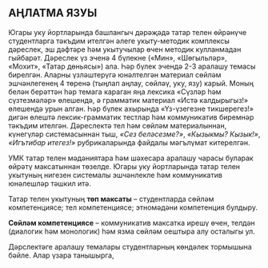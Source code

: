 <!-- page start -->
## АҢЛАТМА ЯЗУЫ

Югары уку йортларында башлангыч дәрәҗәдә татар телен өйрәнүче студентларга тәкъдим ителгән әлеге укыту-методик комплексы дәреслек, эш дәфтәре һәм укытучылар өчен методик кулланмадан гыйбарәт. Дәреслек үз эченә 4 бүлекне («Мин», «Шөгыльләр», «Мохит», «Татар дөньясы») ала. Һәр бүлек эчендә 2-3 аралашу темасы бирелгән. Аларны үзләштерүгә юнәлтелгән материал сөйләм эшчәнлегенең 4 төренә (тыңлап аңлау, сөйләү, уку, язу) карый. Моның белән берәттән һәр темага караган яңа лексика «Сүзләр һәм сүзтезмәләр» өлешендә, ә грамматик материал «Истә калдырыгыз!» өлешендә урын алган. Һәр бүлек ахырында «Үз-үзегезне тикшерегез!» дигән өлештә лексик-грамматик тестлар һәм коммуникатив биремнәр тәкъдим ителгән. Дәреслектә тел һәм сөйләм материалыннан, күнегүләр системасыннан тыш, *«Сез беләсезме?»*, *«Кызыкмы? Кызык!»*, *«Игътибар итегез!»* рубрикаларында файдалы мәгълүмат китерелгән.

УМК татар телен мәдәниятара һәм шәхесара аралашу чарасы буларак өйрәтү максатыннан төзелде. Югары уку йортларында татар телен укытуның нигезен системалы эшчәнлекле һәм коммуникатив юнәлешләр тәшкил итә.

Татар телен укытуның **төп максаты** – студентларда сөйләм компетенциясе; тел компетенциясе; этномәдәни компетенция булдыру.

**Сөйләм компетенциясе** – коммуникатив максатка ирешү өчен, телдән (диалогик һәм монологик) һәм язма сөйләм оештыра алу осталыгы ул.

Дәрслектәге аралашу темалары студентларның көндәлек тормышына бәйле. Алар үзара танышырга,<!-- page end -->